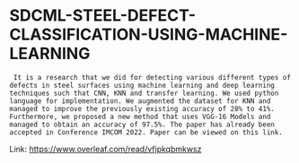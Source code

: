 # SDCML-STEEL-DEFECT-CLASSIFICATION-USING-MACHINE-LEARNING
     It is a research that we did for detecting various different types of defects in steel surfaces using machine learning and deep learning techniques such that CNN, KNN and transfer learning. We used python language for implementation. We augmented the dataset for KNN and managed to improve the previously existing accuracy of 28% to 41%. Furthermore, we proposed a new method that uses VGG-16 Models and managed to obtain an accuracy of 97.5%. The paper has already been accepted in Conference IMCOM 2022. Paper can be viewed on this link.
Link: https://www.overleaf.com/read/vfjpkqbmkwsz 
